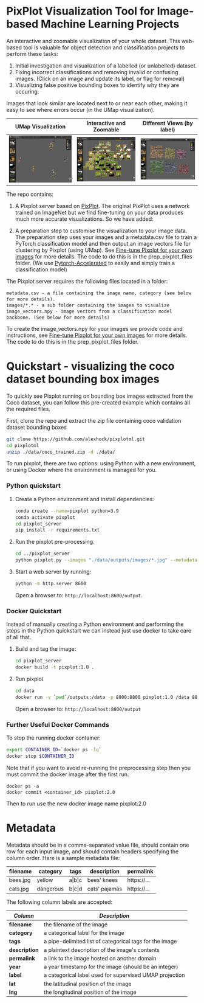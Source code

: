 # PixPlot Visualization Tool for Image-based Machine Learning Projects

An interactive and zoomable visualization of your whole dataset. This web-based tool is valuable for object detection and classification projects to perform these tasks:
1. Initial investigation and visualization of a labelled (or unlabelled) dataset.
2. Fixing incorrect classifications and removing invalid or confusing images. (Click on an image and update its label, or flag for removal)
3. Visualizing false positive bounding boxes to identify why they are occuring.

Images that look similar are located next to or near each other, making it easy to see where errors occur (in the UMap visualization).

UMap Visualization            |  Interactive and Zoomable          |   Different Views (by label)                |
:-------------------------:|:-------------------------:|:-------------------:
![](./pixplot_server/pixplot/web/assets/images/pixplot_small.png)  |  ![](./pixplot_server/pixplot/web/assets/images/pixplot_detail_small.png) | ![By Category](./pixplot_server/pixplot/web/assets/images/pixplot_by_category_small.png)

The repo contains:

1. A Pixplot server based on [PixPlot](https://github.com/YaleDHLab/pix-plot). The original PixPlot uses a network trained on ImageNet but we find fine-tuning on your data produces much more accurate visualizations. So we have added:

2. A preparation step to customise the visualization to your image data. The preparation step uses your images and a metadata.csv file to train a PyTorch classification model and then output an image vectors file for clustering by Pixplot (using UMap). See [Fine-tune Pixplot for your own images](./prep_pixplot_files/README.md) for more details. The code to do this is in the prep_pixplot_files folder.
(We use [Pytorch-Accelerated](https://github.com/Chris-hughes10/pytorch-accelerated) to easily and simply train a classification model) 

The Pixplot server requires the following files located in a folder:

    metadata.csv - a file containing the image name, category (see below for more details).
    images/*.* - a sub folder containing the images to visualize
    image_vectors.npy - image vectors from a classification model backbone. (See below for more details)
    
To create the image_vectors.npy for your images we provide code and instructions, see [Fine-tune Pixplot for your own images](./prep_pixplot_files/README.md) for more details. The code to do this is in the prep_pixplot_files folder.


# Quickstart - visualizing the coco dataset bounding box images

To quickly see Pixplot running on bounding box images extracted from the Coco dataset, you can follow this pre-created example which contains all the required files.

First, clone the repo and extract the zip file containing coco validation dataset bounding boxes

```bash
git clone https://github.com/alexhock/pixplotml.git 
cd pixplotml
unzip ./data/coco_trained.zip -d ./data/
```

To run pixplot, there are two options: using Python with a new environment, or using Docker where the environment is managed for you.

### Python quickstart

1. Create a Python environment and install dependencies:

    ```bash
    conda create --name=pixplot python=3.9
    conda activate pixplot
    cd pixplot_server
    pip install -r requirements.txt
    ```

2. Run the pixplot pre-processing.

    ```bash
    cd ../pixplot_server
    python pixplot.py --images "./data/outputs/images/*.jpg" --metadata "./data/outputs/metadata.csv" --image_vectors "./data/outputs/image_vectors.npy"
    ```

3. Start a web server by running:

    ```bash
    python -m http.server 8600
    ```

    Open a browser to: `http://localhost:8600/output`.


### Docker Quickstart

Instead of manually creating a Python environment and performing the steps in the Python quickstart we can instead just use docker to take care of all that.

1. Build and tag the image:

    ```bash
    cd pixplot_server
    docker build -t pixplot:1.0 .
    ```

2. Run pixplot
    ```bash
    cd data
    docker run -v `pwd`/outputs:/data -p 8800:8800 pixplot:1.0 /data 8800 metadata.csv images/*.jpg
    ```

    Open a browser to: `http://localhost:8800/output`


### Further Useful Docker Commands

To stop the running docker container:

```bash
export CONTAINER_ID=`docker ps -lq`
docker stop $CONTAINER_ID
```

Note that if you want to avoid re-running the preprocessing step then you must commit the docker image after the first run.

```
docker ps -a
docker commit <container_id> pixplot:2.0
```

Then to run use the new docker image name pixplot:2.0


# Metadata

Metadata should be in a comma-separated value file, should contain one row for each input image, and should contain headers specifying the column order. Here is a sample metadata file:

| filename | category  | tags    | description   | permalink   | 
| -------- | --------- | ------- | ------------- | ----------- | 
| bees.jpg | yellow    | a\|b\|c | bees' knees   | https://... | 
| cats.jpg | dangerous | b\|c\|d | cats' pajamas | https://... | 

The following column labels are accepted:

| *Column*         | *Description*                                           |
| ---------------- | ------------------------------------------------------- |
| **filename**     | the filename of the image                               |
| **category**     | a categorical label for the image                       |
| **tags**         | a pipe-delimited list of categorical tags for the image |
| **description**  | a plaintext description of the image's contents         |
| **permalink**    | a link to the image hosted on another domain            |
| **year**         | a year timestamp for the image (should be an integer)   |
| **label**        | a categorical label used for supervised UMAP projection |
| **lat**          | the latitudinal position of the image                   |
| **lng**          | the longitudinal position of the image                  |


